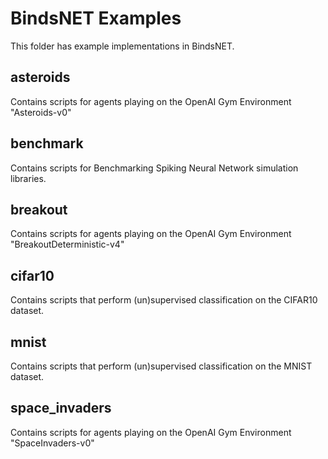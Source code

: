 # BindsNET Examples

This folder has example implementations in BindsNET.

## asteroids

Contains scripts for agents playing on the  OpenAI Gym Environment "Asteroids-v0"

## benchmark

Contains scripts for Benchmarking Spiking Neural Network simulation libraries.

## breakout

Contains scripts for agents playing on the  OpenAI Gym Environment "BreakoutDeterministic-v4"

## cifar10

Contains scripts that perform (un)supervised classification on the CIFAR10 dataset.

## mnist

Contains scripts that perform (un)supervised classification on the MNIST dataset.

## space_invaders

Contains scripts for agents playing on the  OpenAI Gym Environment "SpaceInvaders-v0"
